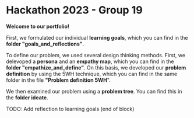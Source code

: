 # Hackathon 2023 - Group 19

**Welcome to our portfolio!**

First, we formulated our individual **learning goals**, which you can find in the **folder "goals_and_reflections"**.

To define our problem, we used several design thinking methods. First, we delevoped a **persona** and an **empathy map**, which you can find in the **folder "empathize_and_define"**. On this basis, we developed our **problem definition** by using the 5WH technique, which you can find in the same folder in the file **"Problem definition 5WH**".

We then examined our problem using a **problem tree**. You can find this in the **folder ideate**.

TODO: Add reflection to learning goals (end of block)
